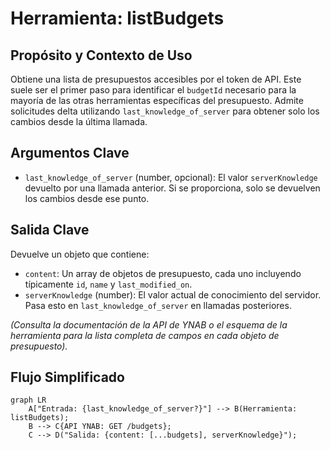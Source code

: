 # Herramienta: listBudgets

## Propósito y Contexto de Uso

Obtiene una lista de presupuestos accesibles por el token de API. Este suele ser el primer paso para identificar el `budgetId` necesario para la mayoría de las otras herramientas específicas del presupuesto. Admite solicitudes delta utilizando `last_knowledge_of_server` para obtener solo los cambios desde la última llamada.

## Argumentos Clave

*   `last_knowledge_of_server` (number, opcional): El valor `serverKnowledge` devuelto por una llamada anterior. Si se proporciona, solo se devuelven los cambios desde ese punto.

## Salida Clave

Devuelve un objeto que contiene:

*   `content`: Un array de objetos de presupuesto, cada uno incluyendo típicamente `id`, `name` y `last_modified_on`.
*   `serverKnowledge` (number): El valor actual de conocimiento del servidor. Pasa esto en `last_knowledge_of_server` en llamadas posteriores.

*(Consulta la documentación de la API de YNAB o el esquema de la herramienta para la lista completa de campos en cada objeto de presupuesto).*

## Flujo Simplificado

```mermaid
graph LR
    A["Entrada: {last_knowledge_of_server?}"] --> B(Herramienta: listBudgets);
    B --> C{API YNAB: GET /budgets};
    C --> D("Salida: {content: [...budgets], serverKnowledge}");
```